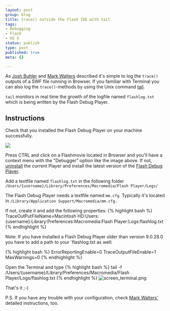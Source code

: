 ```yaml
--- 
layout: post
group: blog
title: trace() outside the Flash IDE with tail
tags: 
- Debugging
- Flash
- OS X
status: publish
type: post
published: true
meta: {}

---
```

As [Josh Buhler](http://www.joshbuhler.com/2004/11/20/using-the-trace-method-from-a-browser/ "Using the trace(); method - from a BROWSER!") and [Mark Walters](http://www.digitalflipbook.com/archives/2005/07/trace_from_the.php "Trace from the browser, using standard trace()") described it's simple to log the `trace()` outputs of a SWF file running in Browser. If you familiar with Terminal you can also log the `trace()`-methods by using the Unix command [tail](http://www.computerhope.com/unix/utail.htm "Information about the Linux / Unix tail command tail.").

<!--more-->

`tail` monitors in real time the growth of the logfile named `flashlog.txt` which is being written by the Flash Debug Player.

## Instructions

Check that you installed the Flash Debug Player on your machine successfully.

![](http://www.websector.de/blog/wp-content/uploads/2007/02/contextmenuflashdebugplayer.png)

Press CTRL and click on a Flashmovie located in Browser and you'll have a context menu with the "Debugger" option like the image above. If not, [uninstall](http://www.adobe.com/support/flashplayer/downloads.html#uninstaller) the current Player and install the latest version of the [Flash Debug Player](http://www.adobe.com/support/flashplayer/downloads.html).

Add a textfile named `flashlog.txt` in the following folder `/Users/{username}/Library/Preferences/Macromedia/Flash Player/Logs/`

The Flash Debug Player needs a textfile named `mm.cfg`. Typically it's located in `/Library/Application Support/Macromedia/mm.cfg. `

If not, create it and add the following properties:
{% highlight bash %}
TraceOutPutFileName=Macintosh HD:Users:{username}:Library:Preferences:Macromedia:Flash Player:Logs:flashlog.txt
{% endhighlight %}

Note: If you have installed a Flash Debug Player older than version 9.0.28.0 you have to add a path to your `flashlog.txt as well:

{% highlight bash %}
ErrorReportingEnable=0
TraceOutputFileEnable=1
MaxWarnings=0
{% endhighlight %}

Open the Terminal and type
{% highlight bash %}
tail -f /Users/{username}/Library/Preferences/Macromedia/Flash Player/Logs/flashlog.txt
{% endhighlight %}
![screen_terminal.png](http://www.websector.de/blog/wp-content/uploads/2007/02/screen_terminal.png)

That's it ;-)

P.S. If you have any trouble with your configuration, check [Mark Walters'](http://www.digitalflipbook.com/archives/2005/07/trace_from_the.php "Trace from the browser, using standard trace()") detailed instructions, too.